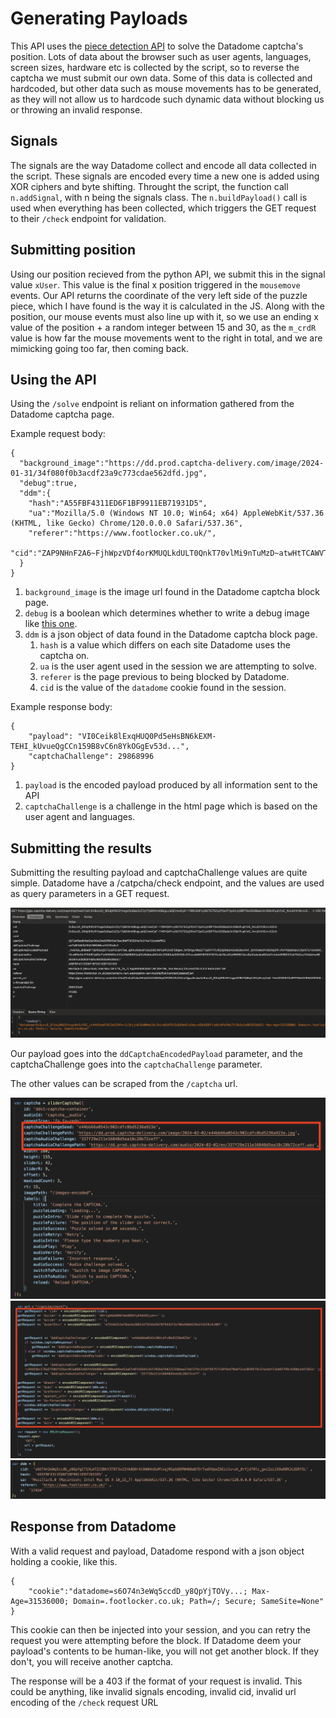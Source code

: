 # Generating Payloads

This API uses the [piece detection API](https://github.com/joekav/SlideCaptcha/tree/main/detection) to solve the Datadome captcha's position. Lots of data about the browser such as user agents, languages, screen sizes, hardware etc is collected by the script, so to reverse the captcha we must submit our own data. Some of this data is collected and hardcoded, but other data such as mouse movements has to be generated, as they will not allow us to hardcode such dynamic data without blocking us or throwing an invalid response.

## Signals

The signals are the way Datadome collect and encode all data collected in the script. These signals are encoded every time a new one is added using XOR ciphers and byte shifting. Throught the script, the function call `n.addSignal`, with n being the signals class. The `n.buildPayload()` call is used when everything has been collected, which triggers the GET request to their `/check` endpoint for validation.

## Submitting position

Using our position recieved from the python API, we submit this in the signal value `xUser`. This value is the final x position triggered in the `mousemove` events. Our API returns the coordinate of the very left side of the puzzle piece, which I have found is the way it is calculated in the JS. Along with the position, our mouse events must also line up with it, so we use an ending x value of the position + a random integer between 15 and 30, as the `m_crdR` value is how far the mouse movements went to the right in total, and we are mimicking going too far, then coming back.

## Using the API

Using the `/solve` endpoint is reliant on information gathered from the Datadome captcha page.

Example request body:
```
{
  "background_image":"https://dd.prod.captcha-delivery.com/image/2024-01-31/34f080f0b3acdf23a9c773cdae562dfd.jpg",
  "debug":true,
  "ddm":{
    "hash":"A55FBF4311ED6F1BF9911EB71931D5",
    "ua":"Mozilla/5.0 (Windows NT 10.0; Win64; x64) AppleWebKit/537.36 (KHTML, like Gecko) Chrome/120.0.0.0 Safari/537.36",
    "referer":"https://www.footlocker.co.uk/",
    "cid":"ZAP9NHnF2A6~FjhWpzVDf4orKMUQLkdULT0QnkT70vlMi9nTuMzD~atwHtTCAWVTvsLk3VYPh8Xr_0DMokFo7CS4EqJ~V9LNFOP02GOIoktAj53FV4rOtD8eWam1ueVX"
  }
}
```

1. `background_image` is the image url found in the Datadome captcha block page.
2. `debug` is a boolean which determines whether to write a debug image like [this one](https://github.com/joekav/SlideCaptcha/blob/main/.github/images/debug.jpg).
3. `ddm` is a json object of data found in the Datadome captcha block page.
   1. `hash` is a value which differs on each site Datadome uses the captcha on.
   2. `ua` is the user agent used in the session we are attempting to solve.
   3. `referer` is the page previous to being blocked by Datadome.
   4. `cid` is the value of the `datadome` cookie found in the session.


Example response body:

```
{
    "payload": "VI0Ceik8lExqHUQ0Pd5eHsBN6kEXM-TEHI_kUvueQgCCn159B8vC6n8YkOGgEv53d...",
    "captchaChallenge": 29868996
}
```

1. `payload` is the encoded payload produced by all information sent to the API
2. `captchaChallenge` is a challenge in the html page which is based on the user agent and languages.


## Submitting the results

Submitting the resulting payload and captchaChallenge values are quite simple. Datadome have a /catpcha/check endpoint, and the values are used as query parameters in a GET request.

![submit](https://github.com/joekav/SlideCaptcha/blob/main/.github/images/submit.png?raw=true)

Our payload goes into the `ddCaptchaEncodedPayload` parameter, and the captchaChallenge goes into the `captchaChallenge` parameter.


The other values can be scraped from the `/captcha` url.

![challengeVals](https://github.com/joekav/SlideCaptcha/blob/main/.github/images/challengeVals.png?raw=true)
![submitParams](https://github.com/joekav/SlideCaptcha/blob/main/.github/images/submitParams.png?raw=true)
![ddm](https://github.com/joekav/SlideCaptcha/blob/main/.github/images/ddm.png?raw=true)


## Response from Datadome

With a valid request and payload, Datadome respond with a json object holding a cookie, like this.
```
{
    "cookie":"datadome=s6O74n3eWq5ccdD_y8QpYjTOVy...; Max-Age=31536000; Domain=.footlocker.co.uk; Path=/; Secure; SameSite=None"
}
```

This cookie can then be injected into your session, and you can retry the request you were attempting before the block. If Datadome deem your payload's contents to be human-like, you will not get another block. If they don't, you will receive another captcha.

The response will be a 403 if the format of your request is invalid. This could be anything, like invalid signals encoding, invalid cid, invalid url encoding of the `/check` request URL
